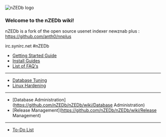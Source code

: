 ![nZEDb logo](https://raw.github.com/nZEDb/nZEDb/master/www/themes/Default/images/logo.png)
### Welcome to the nZEDb wiki!  

nZEDb is a fork of the open source usenet indexer newznab plus : https://github.com/anth0/nnplus

irc.synirc.net #nZEDb

* [Getting Started Guide](https://github.com/nZEDb/nZEDb/wiki/Getting-started-guide)
* [Install Guides](https://github.com/nZEDb/nZEDb/wiki/Install-Guides)
* [List of FAQ's](https://github.com/nZEDb/nZEDb/wiki/FAQ%27s)

***

* [Database Tuning](https://github.com/nZEDb/nZEDb/wiki/Database-tuning)
* [Linux Hardening](https://github.com/nZEDb/nZEDb/wiki/Linux-harding)

***

* [Database Administration](https://github.com/nZEDb/nZEDb/wiki/Database Administration)
* [Release Management](https://github.com/nZEDb/nZEDb/wiki/Release Management)

***

* [To-Do List](https://github.com/nZEDb/nZEDb/wiki/ToDo-List---Things-that-need-to-get-done)